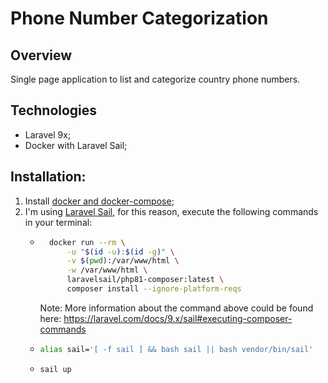 # Phone Number Categorization

## Overview
Single page application to list and categorize country phone numbers.

## Technologies
- Laravel 9x;
- Docker with Laravel Sail;

## Installation:
1. Install [docker and docker-compose](https://docs.docker.com/get-docker/);
2. I'm using [Laravel Sail](https://laravel.com/docs/9.x/sail), for this reason, execute the following commands in your terminal:
    - ```bash
        docker run --rm \
            -u "$(id -u):$(id -g)" \
            -v $(pwd):/var/www/html \
            -w /var/www/html \
            laravelsail/php81-composer:latest \
            composer install --ignore-platform-reqs
      ```
        Note: More information about the command above could be found here: https://laravel.com/docs/9.x/sail#executing-composer-commands
    - ```bash
      alias sail='[ -f sail ] && bash sail || bash vendor/bin/sail'
      ```
    - ```bash
      sail up
      ```
